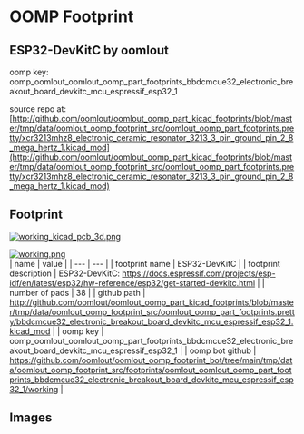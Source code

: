 # OOMP Footprint  
## ESP32-DevKitC  by oomlout  
  
oomp key: oomp_oomlout_oomlout_oomp_part_footprints_bbdcmcue32_electronic_breakout_board_devkitc_mcu_espressif_esp32_1  
  
source repo at: [http://github.com/oomlout/oomlout_oomp_part_kicad_footprints/blob/master/tmp/data/oomlout_oomp_footprint_src/oomlout_oomp_part_footprints.pretty/xcr3213mhz8_electronic_ceramic_resonator_3213_3_pin_ground_pin_2_8_mega_hertz_1.kicad_mod](http://github.com/oomlout/oomlout_oomp_part_kicad_footprints/blob/master/tmp/data/oomlout_oomp_footprint_src/oomlout_oomp_part_footprints.pretty/xcr3213mhz8_electronic_ceramic_resonator_3213_3_pin_ground_pin_2_8_mega_hertz_1.kicad_mod)  
## Footprint  
  
[![working_kicad_pcb_3d.png](working_kicad_pcb_3d_600.png)](working_kicad_pcb_3d.png)  
  
[![working.png](working_600.png)](working.png)  
| name | value | 
| --- | --- | 
| footprint name | ESP32-DevKitC | 
| footprint description | ESP32-DevKitC: https://docs.espressif.com/projects/esp-idf/en/latest/esp32/hw-reference/esp32/get-started-devkitc.html | 
| number of pads | 38 | 
| github path | http://github.com/oomlout/oomlout_oomp_part_kicad_footprints/blob/master/tmp/data/oomlout_oomp_footprint_src/oomlout_oomp_part_footprints.pretty/bbdcmcue32_electronic_breakout_board_devkitc_mcu_espressif_esp32_1.kicad_mod | 
| oomp key | oomp_oomlout_oomlout_oomp_part_footprints_bbdcmcue32_electronic_breakout_board_devkitc_mcu_espressif_esp32_1 | 
| oomp bot github | https://github.com/oomlout/oomlout_oomp_footprint_bot/tree/main/tmp/data/oomlout_oomp_footprint_src/footprints/oomlout_oomlout_oomp_part_footprints_bbdcmcue32_electronic_breakout_board_devkitc_mcu_espressif_esp32_1/working | 
## Images  

